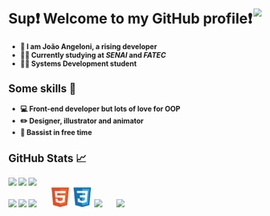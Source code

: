 <h1>Sup❗ Welcome to my GitHub profile❗<img height="35" align="right" src="https://www.pngkey.com/png/full/13-136478_gengar-face-year-of-zayed-png.png"/></h1>
<ul>
  <li><b>👋 I am João Angeloni, a rising developer</b></li>
  <li><b>👨‍🎓 Currently studying at <i>SENAI</i> and <i>FATEC</i></b></li>
  <li><b>👨‍💻 Systems Development student</b></li>
</ul>
<h2>Some skills 🎯</h2>
<ul>
  <li><b>💻 Front-end developer but lots of love for OOP</b></li>
  <li><b>✏️ Designer, illustrator and animator</b></li>
  <li><b>🎸 Bassist in free time</b></li>
 </ul>
 <h2>GitHub Stats 📈</h2>
 <div align="left">
  <img height="119em" src="https://github-readme-stats.vercel.app/api/top-langs/?username=jaoangeloni&layout=compact&langs_count=7&theme=radical"/>
  <img height="119em" src="https://github-readme-stats.vercel.app/api?username=jaoangeloni&show_icons=true&theme=radical&include_all_commits=true&count_private=true"/>
  <img height="119em" src=https://github-readme-streak-stats.herokuapp.com/?user=jaoangeloni&theme=radical&hide_border=false/>
  <br>
  <img height="50" src="https://logospng.org/download/java/logo-java-512.png"/>
  <img height="40" src="https://raw.githubusercontent.com/jmnote/z-icons/master/svg/c.svg"/>
  <img height="45" src="https://walde.co/wp-content/uploads/2016/09/nodejs_logo.png"/>
  &#8287
  &#8287
  &#8287
  <img height="40" src="https://raw.githubusercontent.com/devicons/devicon/master/icons/html5/html5-original.svg"/>
  <img height="40" src="https://raw.githubusercontent.com/devicons/devicon/master/icons/css3/css3-original.svg"/>
  <img height="35" src="https://logodownload.org/wp-content/uploads/2022/04/javascript-logo-1.png"/>
  &#8287
  &#8287
  &#8287
  <img height="35" src="https://www.freeiconspng.com/thumbs/sql-server-icon-png/sql-server-icon-png-29.png"/>
</div>
